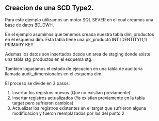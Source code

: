## Creacion de una SCD Type2.

Para este ejemplo utilizamos un motor SQL SEVER en el cual creamos una base de datos BD_DWH.

En el ejemplo asumimos que tenemos creada nuestra tabla dim_productos en el esquema dim. Esta tabla tiene 
una pk_producto INT IDENTITY(1,1) PRIMARY KEY.

Ademas los datos son insertados desde un area de staging donde existe una tabla stg_productos en el esquema stg.

Tambien logueamos el estado de ejecucion en una tabla de auditoria llamada audit_dimensionales en el esquema dim.

El proceso se divide en 3 pasos:
1) Insertar los registros nuevos (Que no existian previamente)
2) Insertar registros actualizados (Ya existian previamente en la tabla target pero sufrieron cambios)
3) Actualizar los registros existentes en el target que sufrieron alguna modificacion y fueron reemplazados por los del punto 2
